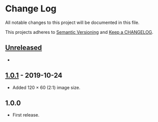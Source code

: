 # Change Log

All notable changes to this project will be documented in this file.

This projects adheres to [Semantic Versioning](http://semver.org/) and [Keep a CHANGELOG](http://keepachangelog.com/).

## [Unreleased][unreleased]
- 

## [1.0.1] - 2019-10-24
- Added 120 × 60 (2:1) image size.

## 1.0.0
- First release.

[unreleased]: https://github.com/wp-pay-methods/ideal/compare/1.0.1...HEAD
[1.0.1]: https://github.com/wp-pay-methods/ideal/compare/1.0.0...1.0.1
